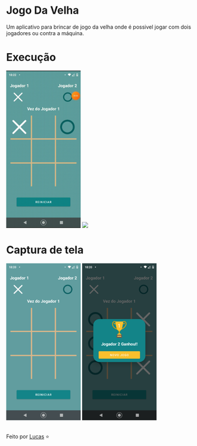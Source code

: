 # Jogo Da Velha
Um aplicativo para brincar de jogo da velha onde é possivel jogar com dois jogadores ou contra a máquina.

# Execução
<div>
  <img src="https://raw.githubusercontent.com/LucasBara-dising/JogoDaVelha/master/prints/20230104_182214.gif" width="200"/>
  <img src="https://raw.githubusercontent.com/LucasBara-dising/JogoDaVelha/master/prints/AppJogaVelhaIA.gif" width="200"/>
</div>


# Captura de tela
<div>
  <img src="https://raw.githubusercontent.com/LucasBara-dising/JogoDaVelha/master/prints/Screenshot_20230104-182021.png" width="200"/>
  <img src="https://raw.githubusercontent.com/LucasBara-dising/JogoDaVelha/master/prints/Screenshot_20230104-182034.png" width="200"/>
</div>
<br/>

Feito por [Lucas](https://github.com/LucasBara-dising) :star:
